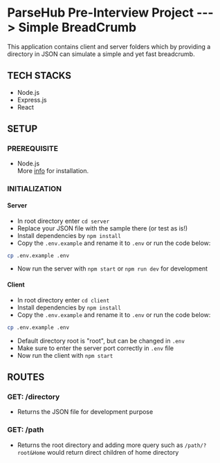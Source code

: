 # ParseHub Pre-Interview Project ---> Simple BreadCrumb

This application contains client and server folders which by providing a directory in JSON can simulate a simple and yet fast breadcrumb.

## TECH STACKS

- Node.js
- Express.js
- React

## SETUP

### PREREQUISITE

- Node.js<br/>
  More [info](https://nodejs.org/en/) for installation.

### INITIALIZATION

#### Server

- In root directory enter `cd server`
- Replace your JSON file with the sample there (or test as is!)
- Install dependencies by `npm install`
- Copy the `.env.example` and rename it to `.env` or run the code below:

```sh
cp .env.example .env
```

- Now run the server with `npm start` or `npm run dev` for development

#### Client

- In root directory enter `cd client`
- Install dependencies by `npm install`
- Copy the `.env.example` and rename it to `.env` or run the code below:

```sh
cp .env.example .env
```

- Default directory root is "root", but can be changed in `.env`
- Make sure to enter the server port correctly in `.env` file
- Now run the client with `npm start`

## ROUTES

### GET: /directory

- Returns the JSON file for development purpose

### GET: /path

- Returns the root directory and adding more query such as `/path/?root&Home` would return direct children of home directory
